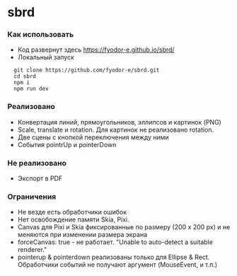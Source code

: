 # sbrd

### Как использовать

- Код развернут здесь https://fyodor-e.github.io/sbrd/
- Локальный запуск

```
  git clone https://github.com/fyodor-e/sbrd.git
  cd sbrd
  npm i
  npm run dev
```

### Реализовано

- Конвертация линий, прямоугольников, эллипсов и картинок (PNG)
- Scale, translate и rotation. Для картинок не реализовано rotation.
- Две сцены с кнопкой переключения между ними
- События pointrUp и pointerDown

### Не реализовано

- Экспорт в PDF

### Ограничения

- Не везде есть обработчики ошибок
- Нет освобождение памяти Skia, Pixi.
- Canvas для Pixi и Skia фиксированные по размеру (200 x 200 px) и не меняются при изменении размера экрана
- forceCanvas: true - не работает. "Unable to auto-detect a suitable renderer."
- pointerup & pointerdown реализованы только для Ellipse & Rect. Обработчики событий не получают аргумент (MouseEvent, и т.п.)
